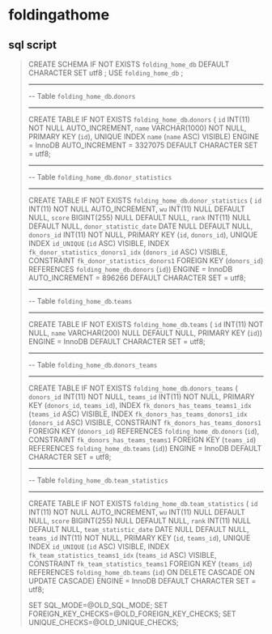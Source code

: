 # foldingathome


## sql script

>CREATE SCHEMA IF NOT EXISTS `folding_home_db` DEFAULT CHARACTER SET utf8 ;
>USE `folding_home_db` ;
>
>-- -----------------------------------------------------
>-- Table `folding_home_db`.`donors`
>-- -----------------------------------------------------
>CREATE TABLE IF NOT EXISTS `folding_home_db`.`donors` (
>  `id` INT(11) NOT NULL AUTO_INCREMENT,
>  `name` VARCHAR(1000) NOT NULL,
>  PRIMARY KEY (`id`),
>  UNIQUE INDEX `name` (`name` ASC) VISIBLE)
>ENGINE = InnoDB
>AUTO_INCREMENT = 3327075
>DEFAULT CHARACTER SET = utf8;
>
>
>-- -----------------------------------------------------
>-- Table `folding_home_db`.`donor_statistics`
>-- -----------------------------------------------------
>CREATE TABLE IF NOT EXISTS `folding_home_db`.`donor_statistics` (
>  `id` INT(11) NOT NULL AUTO_INCREMENT,
>  `wu` INT(11) NULL DEFAULT NULL,
>  `score` BIGINT(255) NULL DEFAULT NULL,
>  `rank` INT(11) NULL DEFAULT NULL,
>  `donor_statistic_date` DATE NULL DEFAULT NULL,
>  `donors_id` INT(11) NOT NULL,
>  PRIMARY KEY (`id`, `donors_id`),
>  UNIQUE INDEX `id_UNIQUE` (`id` ASC) VISIBLE,
>  INDEX `fk_donor_statistics_donors1_idx` (`donors_id` ASC) VISIBLE,
>  CONSTRAINT `fk_donor_statistics_donors1`
>    FOREIGN KEY (`donors_id`)
>    REFERENCES `folding_home_db`.`donors` (`id`))
>ENGINE = InnoDB
>AUTO_INCREMENT = 896266
>DEFAULT CHARACTER SET = utf8;
>
>
>-- -----------------------------------------------------
>-- Table `folding_home_db`.`teams`
>-- -----------------------------------------------------
>CREATE TABLE IF NOT EXISTS `folding_home_db`.`teams` (
>  `id` INT(11) NOT NULL,
>  `name` VARCHAR(200) NULL DEFAULT NULL,
>  PRIMARY KEY (`id`))
>ENGINE = InnoDB
>DEFAULT CHARACTER SET = utf8;
>
>
>-- -----------------------------------------------------
>-- Table `folding_home_db`.`donors_teams`
>-- -----------------------------------------------------
>CREATE TABLE IF NOT EXISTS `folding_home_db`.`donors_teams` (
>  `donors_id` INT(11) NOT NULL,
>  `teams_id` INT(11) NOT NULL,
>  PRIMARY KEY (`donors_id`, `teams_id`),
>  INDEX `fk_donors_has_teams_teams1_idx` (`teams_id` ASC) VISIBLE,
>  INDEX `fk_donors_has_teams_donors1_idx` (`donors_id` ASC) VISIBLE,
>  CONSTRAINT `fk_donors_has_teams_donors1`
>    FOREIGN KEY (`donors_id`)
>    REFERENCES `folding_home_db`.`donors` (`id`),
>  CONSTRAINT `fk_donors_has_teams_teams1`
>    FOREIGN KEY (`teams_id`)
>    REFERENCES `folding_home_db`.`teams` (`id`))
>ENGINE = InnoDB
>DEFAULT CHARACTER SET = utf8;
>
>
>-- -----------------------------------------------------
>-- Table `folding_home_db`.`team_statistics`
>-- -----------------------------------------------------
>CREATE TABLE IF NOT EXISTS `folding_home_db`.`team_statistics` (
>  `id` INT(11) NOT NULL AUTO_INCREMENT,
>  `wu` INT(11) NULL DEFAULT NULL,
>  `score` BIGINT(255) NULL DEFAULT NULL,
>  `rank` INT(11) NULL DEFAULT NULL,
>  `team_statistic_date` DATE NULL DEFAULT NULL,
>  `teams_id` INT(11) NOT NULL,
>  PRIMARY KEY (`id`, `teams_id`),
>  UNIQUE INDEX `id_UNIQUE` (`id` ASC) VISIBLE,
>  INDEX `fk_team_statistics_teams1_idx` (`teams_id` ASC) VISIBLE,
>  CONSTRAINT `fk_team_statistics_teams1`
>    FOREIGN KEY (`teams_id`)
>    REFERENCES `folding_home_db`.`teams` (`id`)
>    ON DELETE CASCADE
>    ON UPDATE CASCADE)
>ENGINE = InnoDB
>DEFAULT CHARACTER SET = utf8;
>
>
>SET SQL_MODE=@OLD_SQL_MODE;
>SET FOREIGN_KEY_CHECKS=@OLD_FOREIGN_KEY_CHECKS;
>SET UNIQUE_CHECKS=@OLD_UNIQUE_CHECKS;


